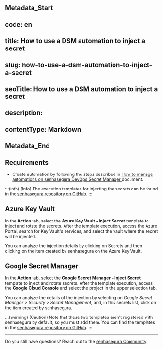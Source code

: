 ## Metadata_Start 
## code: en
## title: How to use a DSM automation to inject a secret 
## slug: how-to-use-a-dsm-automation-to-inject-a-secret 
## seoTitle: How to use a DSM automation to inject a secret 
## description:  
## contentType: Markdown 
## Metadata_End
## Requirements

* Create automation by following the steps described in [How to manage automations on senhasegura DevOps Secret Manager ](/v3-32/docs/how-to-manage-automations-in-senhasegura-devops-secret-manager)document.

:::(info) (Info)
The execution templates for injecting the secrets can be found in the [senhasegura repository on GitHub](https://github.com/senhasegura/execution-templates).
:::

## Azure Key Vault

In the **Action** tab, select the **Azure Key Vault - Inject Secret** template to inject and rotate the secrets. After the template execution, access the Azure Portal, search for Key Vault's services, and select the vault where the secret will be injected.

You can analyze the injection details by clicking on Secrets and then clicking on the item created by senhasegura on the Azure Key Vault.

## Google Secret Manager

In the **Action** tab, select the **Google Secret Manager - Inject Secret** template to inject and rotate secrets. After the template execution, access the **Google Cloud Console** and select the project in the upper selection tab.

You can analyze the details of the injection by selecting on *Google Secret Manager > Security > Secret Management*, and, in this secrets list, click on the item created by senhasegura.

:::(warning) (Caution)
Note that these two templates aren't registered with senhasegura by default, so you must add them. You can find the templates in the [senhasegura repository on GitHub](https://github.com/senhasegura/execution-templates).
:::

---

Do you still have questions? Reach out to the [senhasegura Community](https://community.senhasegura.io/).